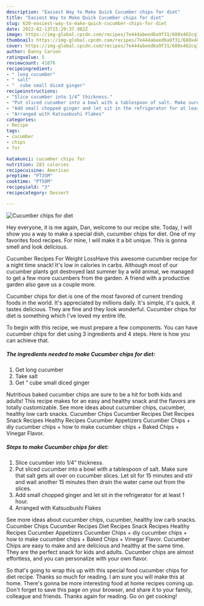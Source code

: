 ```yaml
---
description: "Easiest Way to Make Quick Cucumber chips for diet"
title: "Easiest Way to Make Quick Cucumber chips for diet"
slug: 620-easiest-way-to-make-quick-cucumber-chips-for-diet
date: 2022-02-13T15:29:37.982Z
image: https://img-global.cpcdn.com/recipes/7e444abeed6a9f31/680x482cq70/cucumber-chips-for-diet-recipe-main-photo.jpg
thumbnail: https://img-global.cpcdn.com/recipes/7e444abeed6a9f31/680x482cq70/cucumber-chips-for-diet-recipe-main-photo.jpg
cover: https://img-global.cpcdn.com/recipes/7e444abeed6a9f31/680x482cq70/cucumber-chips-for-diet-recipe-main-photo.jpg
author: Danny Carson
ratingvalue: 5
reviewcount: 41076
recipeingredient:
- " long cucumber"
- " salt"
- "  cube small diced ginger"
recipeinstructions:
- "Slice cucumber into 1/4” thickness."
- "Put sliced cucumber into a bowl with a tablespoon of salt. Make sure that salt gets all over on cucumber slices. Let sit for 15 minutes and stir and wait another 15 minutes then drain the water came out from the slices."
- "Add small chopped ginger and let sit in the refrigerator for at least 1 hour."
- "Arranged with Katsuobushi Flakes"
categories:
- Recipe
tags:
- cucumber
- chips
- for

katakunci: cucumber chips for 
nutrition: 283 calories
recipecuisine: American
preptime: "PT35M"
cooktime: "PT58M"
recipeyield: "3"
recipecategory: Dessert

---
```



![Cucumber chips for diet](https://img-global.cpcdn.com/recipes/7e444abeed6a9f31/680x482cq70/cucumber-chips-for-diet-recipe-main-photo.jpg)

Hey everyone, it is me again, Dan, welcome to our recipe site. Today, I will show you a way to make a special dish, cucumber chips for diet. One of my favorites food recipes. For mine, I will make it a bit unique. This is gonna smell and look delicious.

Cucumber Recipes For Weight LossHave this awesome cucumber recipe for a night time snack! It&#39;s low in calories in carbs. Although most of our cucumber plants got destroyed last summer by a wild animal, we managed to get a few more cucumbers from the garden. A friend with a productive garden also gave us a couple more.

Cucumber chips for diet is one of the most favored of current trending foods in the world. It's appreciated by millions daily. It's simple, it's quick, it tastes delicious. They are fine and they look wonderful. Cucumber chips for diet is something which I've loved my entire life.


To begin with this recipe, we must prepare a few components. You can have cucumber chips for diet using 3 ingredients and 4 steps. Here is how you can achieve that.

<!--inarticleads1-->

##### The ingredients needed to make Cucumber chips for diet:

1. Get  long cucumber
1. Take  salt
1. Get  ” cube small diced ginger


Nutritious baked cucumber chips are sure to be a hit for both kids and adults! This recipe makes for an easy and healthy snack and the flavors are totally customizable. See more ideas about cucumber chips, cucumber, healthy low carb snacks. Cucumber Chips Cucumber Recipes Diet Recipes Snack Recipes Healthy Recipes Cucumber Appetizers Cucumber Chips + diy cucumber chips + how to make cucumber chips + Baked Chips + Vinegar Flavor. 

<!--inarticleads2-->

##### Steps to make Cucumber chips for diet:

1. Slice cucumber into 1/4” thickness.
1. Put sliced cucumber into a bowl with a tablespoon of salt. Make sure that salt gets all over on cucumber slices. Let sit for 15 minutes and stir and wait another 15 minutes then drain the water came out from the slices.
1. Add small chopped ginger and let sit in the refrigerator for at least 1 hour.
1. Arranged with Katsuobushi Flakes


See more ideas about cucumber chips, cucumber, healthy low carb snacks. Cucumber Chips Cucumber Recipes Diet Recipes Snack Recipes Healthy Recipes Cucumber Appetizers Cucumber Chips + diy cucumber chips + how to make cucumber chips + Baked Chips + Vinegar Flavor. Cucumber Chips are easy to make and are delicious and healthy at the same time. They are the perfect snack for kids and adults. Cucumber chips are almost effortless, and you can personalize with your own flavor. 

So that's going to wrap this up with this special food cucumber chips for diet recipe. Thanks so much for reading. I am sure you will make this at home. There's gonna be more interesting food at home recipes coming up. Don't forget to save this page on your browser, and share it to your family, colleague and friends. Thanks again for reading. Go on get cooking!
